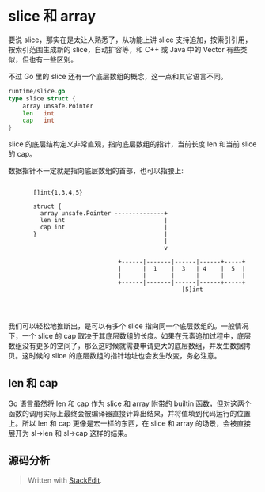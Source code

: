 # slice 和 array

要说 slice，那实在是太让人熟悉了，从功能上讲 slice 支持追加，按索引引用，按索引范围生成新的 slice，自动扩容等，和 C++ 或 Java 中的 Vector 有些类似，但也有一些区别。

不过 Go 里的 slice 还有一个底层数组的概念，这一点和其它语言不同。

```go
runtime/slice.go
type slice struct {
    array unsafe.Pointer
    len   int
    cap   int
}
```

slice 的底层结构定义非常直观，指向底层数组的指针，当前长度 len 和当前 slice 的 cap。

数据指针不一定就是指向底层数组的首部，也可以指腰上:

```
                                                                   
       []int{1,3,4,5}                                              
                                                                   
       struct {                                                    
         array unsafe.Pointer --------------+                      
         len int                            |                      
         cap int                            |                      
       }                                    |                      
                                            |                      
                                            v                      
                                                                   
                               +------|-------|------|------+-----+
                               |      |  1    |  3   | 4    |  5  |
                               |      |       |      |      |     |
                               +------|-------|------|------+-----+
                                                 [5]int            
                                                                   
                                                                   
                                                                   

```

我们可以轻松地推断出，是可以有多个 slice 指向同一个底层数组的。一般情况下，一个 slice 的 cap 取决于其底层数组的长度。如果在元素追加过程中，底层数组没有更多的空间了，那么这时候就需要申请更大的底层数组，并发生数据拷贝。这时候的 slice 的底层数组的指针地址也会发生改变，务必注意。

## len 和 cap

Go 语言虽然将 len 和 cap 作为 slice 和 array 附带的 builtin 函数，但对这两个函数的调用实际上最终会被编译器直接计算出结果，并将值填到代码运行的位置上。所以 len 和 cap 更像是宏一样的东西，在 slice 和 array 的场景，会被直接展开为 sl->len 和 sl->cap 这样的结果。

## 源码分析

> Written with [StackEdit](https://stackedit.io/).
<!--stackedit_data:
eyJoaXN0b3J5IjpbMjE0MDkxOTY4OF19
-->